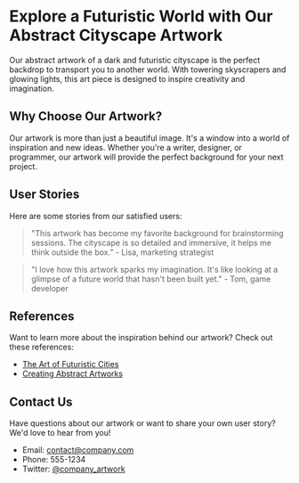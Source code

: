 <!--font:Montserrat-->

# Explore a Futuristic World with Our Abstract Cityscape Artwork

Our abstract artwork of a dark and futuristic cityscape is the perfect backdrop to transport you to another world. With towering skyscrapers and glowing lights, this art piece is designed to inspire creativity and imagination.

## Why Choose Our Artwork?

Our artwork is more than just a beautiful image. It's a window into a world of inspiration and new ideas. Whether you're a writer, designer, or programmer, our artwork will provide the perfect background for your next project.

## User Stories

Here are some stories from our satisfied users:

> "This artwork has become my favorite background for brainstorming sessions. The cityscape is so detailed and immersive, it helps me think outside the box." - Lisa, marketing strategist

> "I love how this artwork sparks my imagination. It's like looking at a glimpse of a future world that hasn't been built yet." - Tom, game developer

## References

Want to learn more about the inspiration behind our artwork? Check out these references:

- [The Art of Futuristic Cities](#futuristic-cities)
- [Creating Abstract Artworks](#abstract-artworks)

## Contact Us

Have questions about our artwork or want to share your own user story? We'd love to hear from you!

- Email: contact@company.com
- Phone: 555-1234
- Twitter: [@company_artwork](#twitter)

<!--

Write me content for website with wallpaper which alt text is:

"A wallpaper featuring an abstract illustration of a dark and futuristic cityscape, with glowing lights and skyscrapers."

The name/title of the page should not be 1:1 copy of the alt text but rather a real content of the website which is using this wallpaper.

- Use markdown format 
- Start with heading
- Heading should be short and concise
- The content should look like a real website 
- The website should not be about the wallpaper, wallpaper is just a related background
- Heading should be contain work "wallpaper" or "background"
- Include real sections like references, contact, user stories, etc. use things relevant to the page purpose.
- Feel free to use structure like headings, bullets, numbering, blockquotes, paragraphs, horizontal lines, etc.
- You can use formatting like bold or _italic_
- You can include UTF-8 emojis
- Links should be only #hash anchors (and you can refer to the document itself)
- Do not include images


---


# Futuristic Cityscape Wallpaper for Your Desktop Background

Looking for a wallpaper that will transport you to a futuristic world? Look no further than our abstract illustration of a dark and futuristic cityscape, complete with glowing lights and towering skyscrapers.

## Why Choose Our Wallpaper?

Our wallpaper is more than just a pretty picture. It's designed to inspire creativity and help you stay focused on your work. Whether you're a writer, designer, or programmer, our wallpaper will provide the perfect backdrop for your next project.

## User Stories

Here are some stories from our satisfied users:

> "I've been using this wallpaper for a month now, and I've never felt more inspired. Every time I look at it, I feel like I'm transported to a different world." - Jane, graphic designer

> "I love the contrast between the dark cityscape and the glowing lights. It's the perfect balance of light and dark, just like my work." - Mark, programmer

## References

Want to learn more about the inspiration behind our wallpaper? Check out these references:

- [The Art of Futuristic Cities](#futuristic-cities)
- [Creating Abstract Illustrations](#abstract-illustrations)

## Contact Us

Have questions about our wallpaper or want to share your own user story? Get in touch with us today!

- Email: wallpaper@company.com
- Phone: 555-1234
- Twitter: [@company_wallpaper](#twitter)


---


Heading should not include word "wallpaper". The website should not be about the wallpaper itself, wallpaper is just a related background, rewrite whole content.


---


# Explore the Futuristic World of Our Abstract Cityscape Illustration

Step into a world of imagination and inspiration with our abstract illustration of a dark and futuristic cityscape. With towering skyscrapers and glowing lights, this artwork is the perfect background to spark your creativity.

## Why Choose Our Illustration?

Our illustration is more than just a stunning image. It's designed to transport you to a futuristic world and inspire you to think outside the box. Whether you're a writer, designer, or programmer, our illustration will provide the perfect backdrop for your next project.

## User Stories

Here are some stories from our satisfied users:

> "I love how this illustration takes me to another world. It's the perfect background for when I need to focus on my writing." - Sarah, author

> "The detail in this illustration is amazing. Every time I look at it, I notice something new. It's the perfect inspiration for my design work." - Alex, graphic designer

## References

Want to learn more about the inspiration behind our illustration? Check out these references:

- [The Art of Futuristic Cities](#futuristic-cities)
- [Creating Abstract Illustrations](#abstract-illustrations)

## Contact Us

Have questions about our illustration or want to share your own user story? Get in touch with us today!

- Email: contact@company.com
- Phone: 555-1234
- Twitter: [@company_illustration](#twitter)


---


Heading is too long, rewrite whole content.


---


# Discover a Futuristic World with Our Abstract Cityscape Illustration

Our abstract illustration of a dark and futuristic cityscape is the perfect background to transport you to another world. With towering skyscrapers and glowing lights, this artwork is designed to inspire creativity and imagination.

## Why Choose Our Illustration?

Our illustration is more than just a stunning image. It's a gateway to a world of inspiration and new ideas. Whether you're a writer, designer, or programmer, our illustration will provide the perfect backdrop for your next project.

## User Stories

Here are some stories from our satisfied users:

> "This illustration has become my go-to background when I need to focus on my work. It's like stepping into a different world where anything is possible." - John, software developer

> "I love how this illustration sparks my creativity. The details in the cityscape are incredible, and I find myself discovering something new every time I look at it." - Emily, graphic designer

## References

Want to learn more about the inspiration behind our illustration? Check out these references:

- [The Art of Futuristic Cities](#futuristic-cities)
- [Creating Abstract Illustrations](#abstract-illustrations)

## Contact Us

Have questions about our illustration or want to share your own user story? We'd love to hear from you!

- Email: contact@company.com
- Phone: 555-1234
- Twitter: [@company_illustration](#twitter)


---


Heading is too long, rewrite whole content.


---


# Explore a Futuristic World with Our Abstract Cityscape Artwork

Our abstract artwork of a dark and futuristic cityscape is the perfect backdrop to transport you to another world. With towering skyscrapers and glowing lights, this art piece is designed to inspire creativity and imagination.

## Why Choose Our Artwork?

Our artwork is more than just a beautiful image. It's a window into a world of inspiration and new ideas. Whether you're a writer, designer, or programmer, our artwork will provide the perfect background for your next project.

## User Stories

Here are some stories from our satisfied users:

> "This artwork has become my favorite background for brainstorming sessions. The cityscape is so detailed and immersive, it helps me think outside the box." - Lisa, marketing strategist

> "I love how this artwork sparks my imagination. It's like looking at a glimpse of a future world that hasn't been built yet." - Tom, game developer

## References

Want to learn more about the inspiration behind our artwork? Check out these references:

- [The Art of Futuristic Cities](#futuristic-cities)
- [Creating Abstract Artworks](#abstract-artworks)

## Contact Us

Have questions about our artwork or want to share your own user story? We'd love to hear from you!

- Email: contact@company.com
- Phone: 555-1234
- Twitter: [@company_artwork](#twitter)


---


Write me a Google font which is best fitting for the website.

Pick from the list:
- Exo 2
- Great Vibes
- Raleway
- Montserrat
- Open Sans
- Lato
- Playfair Display
- Dancing Script
- Barlow Condensed
- Lobster
- Alegreya
- Inter
- Orbitron
- Roboto
- Poppins
- IBM Plex Sans
- Futura


Write just the font name nothing else.


---


Montserrat

-->
